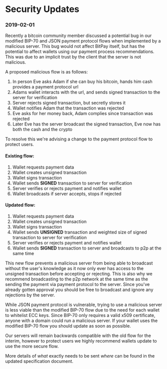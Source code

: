 # Security Updates

### 2019-02-01
Recently a bitcoin community member discussed a potential bug in our modified BIP-70 and JSON payment protocol flows when implemented by a
malicious server. This bug would not affect BitPay itself, but has the potential to affect wallets using our payment process
recommendations. This was due to an implicit trust by the client that the server is not malicious. 

A proposed malicious flow is as follows:

1. In person Eve asks Adam if she can buy his bitcoin, hands him cash provides a payment protocol url
2. Adams wallet interacts with the url, and sends signed transaction to the server for verification
3. Server rejects signed transaction, but secretly stores it
4. Wallet notifies Adam that the transaction was rejected
5. Eve asks for her money back, Adam complies since transaction was rejected
6. Later Eve has the server broadcast the signed transaction, Eve now has both the cash and the crypto

To resolve this we're advising a change to the payment protocol flow to protect users.

#### Existing flow:

1. Wallet requests payment data
2. Wallet creates unsigned transaction
2. Wallet signs transaction
3. Wallet sends **SIGNED** transaction to server for verification
4. Server verifies or rejects payment and notifies wallet
5. Wallet broadcasts if server accepts, stops if rejected 

#### Updated flow:

1. Wallet requests payment data
2. Wallet creates unsigned transaction
3. Wallet signs transaction
4. Wallet sends **UNSIGNED** transaction and weighted size of signed transaction to server for verification
5. Server verifies or rejects payment and notifies wallet
6. Wallet sends **SIGNED** transaction to server and broadcasts to p2p at the same time

This new flow prevents a malicious server from being able to broadcast without the user's knowledge as it now only ever has access to the
unsigned transaction before accepting or rejecting. This is also why we recommend broadcasting to the p2p network at the same time as the
sending the payment via payment protocol to the server. Since you've already gotten approval you should be free to broadcast and ignore
any rejections by the server.

While JSON payment protocol is vulnerable, trying to use a malicious server is less viable than the modified BIP-70 flow due to the need
for each wallet to whitelist ECC keys. Since BIP-70 only requires a valid x509 certificate, anyone with a domain could run a malicious
server. If your wallet uses the modified BIP-70 flow you should update as soon as possible.

Our servers will remain backwards compatible with the old flow for the interim, however to protect users we highly recommend wallets update
to use the more secure flow.

More details of *what* exactly needs to be sent *where* can be found in the updated specification document.
